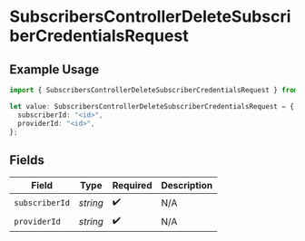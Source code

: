 # SubscribersControllerDeleteSubscriberCredentialsRequest

## Example Usage

```typescript
import { SubscribersControllerDeleteSubscriberCredentialsRequest } from "@novu/api/models/operations";

let value: SubscribersControllerDeleteSubscriberCredentialsRequest = {
  subscriberId: "<id>",
  providerId: "<id>",
};
```

## Fields

| Field              | Type               | Required           | Description        |
| ------------------ | ------------------ | ------------------ | ------------------ |
| `subscriberId`     | *string*           | :heavy_check_mark: | N/A                |
| `providerId`       | *string*           | :heavy_check_mark: | N/A                |